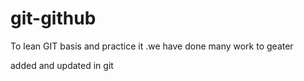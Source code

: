 # git-github
To lean GIT basis and practice it .we have done many work to geater 

added and updated in git 
